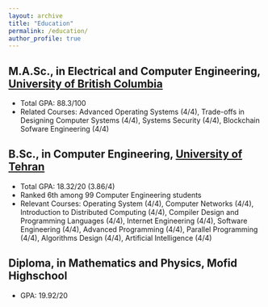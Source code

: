 ```yaml
---
layout: archive
title: "Education"
permalink: /education/
author_profile: true
---
```


## M.A.Sc., in Electrical and Computer Engineering, __[University of British Columbia](https://www.ubc.ca/)__
- Total GPA: 88.3/100
- Related Courses: Advanced Operating Systems (4/4), Trade-offs in Designing Computer Systems (4/4), Systems Security (4/4), Blockchain Sofware Engineering (4/4)

## B.Sc., in Computer Engineering, __[University of Tehran](https://ut.ac.ir/en)__
- Total GPA: 18.32/20 (3.86/4)
- Ranked 6th among 99 Computer Engineering students
- Relevant Courses: Operating System (4/4), Computer Networks (4/4), Introduction to Distributed Computing (4/4), Compiler Design and Programming Languages (4/4), Internet Engineering (4/4), Software Engineering (4/4), Advanced Programming (4/4), Parallel Programming (4/4), Algorithms Design (4/4), Artificial Intelligence (4/4)

## Diploma, in Mathematics and Physics, Mofid Highschool
- GPA: 19.92/20